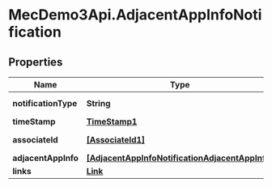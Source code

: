 # MecDemo3Api.AdjacentAppInfoNotification

## Properties
Name | Type | Description | Notes
------------ | ------------- | ------------- | -------------
**notificationType** | **String** | Shall be set to \&quot;AdjacentAppInfoNotification\&quot;. | 
**timeStamp** | [**TimeStamp1**](TimeStamp1.md) |  | [optional] 
**associateId** | [**[AssociateId1]**](AssociateId1.md) | 1 to N identifiers to associate the information for specific | [optional] 
**adjacentAppInfo** | [**[AdjacentAppInfoNotificationAdjacentAppInfo]**](AdjacentAppInfoNotificationAdjacentAppInfo.md) |  | [optional] 
**links** | [**Link**](Link.md) |  | 



